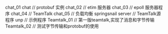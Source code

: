 

chat_01 chat   // protobuf 实例
chat_02   // etim 服务器
chat_03   // epoll 服务器程序
chat_04   // TeamTalk
chat_05   // 负载均衡 springsnail
server    // TeamTalk源程序
unp 	  // 示例程序
Teamtalk_01  	// 第一版teamtalk,实现了消息和字节传输
Teamtalk_02   	// 测试字节传输和protobuf的使用
